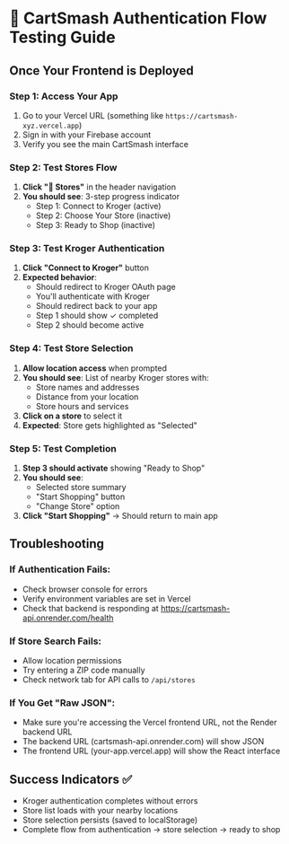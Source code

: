 # 🧪 CartSmash Authentication Flow Testing Guide

## Once Your Frontend is Deployed

### Step 1: Access Your App
1. Go to your Vercel URL (something like `https://cartsmash-xyz.vercel.app`)
2. Sign in with your Firebase account
3. Verify you see the main CartSmash interface

### Step 2: Test Stores Flow
1. **Click "🏪 Stores"** in the header navigation
2. **You should see**: 3-step progress indicator
   - Step 1: Connect to Kroger (active)
   - Step 2: Choose Your Store (inactive)
   - Step 3: Ready to Shop (inactive)

### Step 3: Test Kroger Authentication
1. **Click "Connect to Kroger"** button
2. **Expected behavior**:
   - Should redirect to Kroger OAuth page
   - You'll authenticate with Kroger
   - Should redirect back to your app
   - Step 1 should show ✓ completed
   - Step 2 should become active

### Step 4: Test Store Selection
1. **Allow location access** when prompted
2. **You should see**: List of nearby Kroger stores with:
   - Store names and addresses
   - Distance from your location
   - Store hours and services
3. **Click on a store** to select it
4. **Expected**: Store gets highlighted as "Selected"

### Step 5: Test Completion
1. **Step 3 should activate** showing "Ready to Shop"
2. **You should see**: 
   - Selected store summary
   - "Start Shopping" button
   - "Change Store" option
3. **Click "Start Shopping"** → Should return to main app

## Troubleshooting

### If Authentication Fails:
- Check browser console for errors
- Verify environment variables are set in Vercel
- Check that backend is responding at https://cartsmash-api.onrender.com/health

### If Store Search Fails:
- Allow location permissions
- Try entering a ZIP code manually
- Check network tab for API calls to `/api/stores`

### If You Get "Raw JSON":
- Make sure you're accessing the Vercel frontend URL, not the Render backend URL
- The backend URL (cartsmash-api.onrender.com) will show JSON
- The frontend URL (your-app.vercel.app) will show the React interface

## Success Indicators ✅
- Kroger authentication completes without errors
- Store list loads with your nearby locations
- Store selection persists (saved to localStorage)
- Complete flow from authentication → store selection → ready to shop